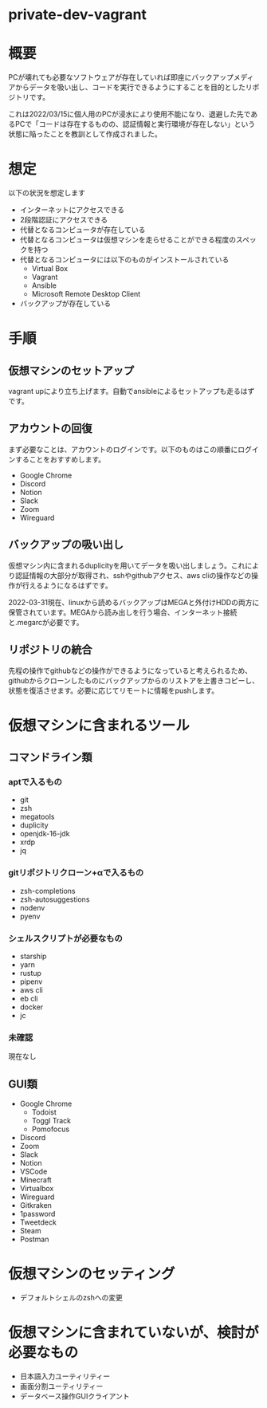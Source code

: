 # private-dev-vagrant

# 概要

PCが壊れても必要なソフトウェアが存在していれば即座にバックアップメディアからデータを吸い出し、コードを実行できるようにすることを目的としたリポジトリです。

これは2022/03/15に個人用のPCが浸水により使用不能になり、退避した先であるPCで「コードは存在するものの、認証情報と実行環境が存在しない」という状態に陥ったことを教訓として作成されました。

# 想定

以下の状況を想定します

- インターネットにアクセスできる
- 2段階認証にアクセスできる
- 代替となるコンピュータが存在している
- 代替となるコンピュータは仮想マシンを走らせることができる程度のスペックを持つ
- 代替となるコンピュータには以下のものがインストールされている
  - Virtual Box
  - Vagrant
  - Ansible
  - Microsoft Remote Desktop Client
- バックアップが存在している

# 手順

## 仮想マシンのセットアップ

vagrant upにより立ち上げます。自動でansibleによるセットアップも走るはずです。

## アカウントの回復

まず必要なことは、アカウントのログインです。以下のものはこの順番にログインすることをおすすめします。

- Google Chrome
- Discord
- Notion
- Slack
- Zoom
- Wireguard

## バックアップの吸い出し

仮想マシン内に含まれるduplicityを用いてデータを吸い出しましょう。これにより認証情報の大部分が取得され、sshやgithubアクセス、aws cliの操作などの操作が行えるようになるはずです。

2022-03-31現在、linuxから読めるバックアップはMEGAと外付けHDDの両方に保管されています。MEGAから読み出しを行う場合、インターネット接続と.megarcが必要です。

## リポジトリの統合

先程の操作でgithubなどの操作ができるようになっていると考えられるため、githubからクローンしたものにバックアップからのリストアを上書きコピーし、状態を復活させます。必要に応じてリモートに情報をpushします。

# 仮想マシンに含まれるツール

## コマンドライン類

### aptで入るもの

- git
- zsh
- megatools
- duplicity
- openjdk-16-jdk
- xrdp
- jq

### gitリポジトリクローン+αで入るもの

- zsh-completions
- zsh-autosuggestions
- nodenv
- pyenv

### シェルスクリプトが必要なもの

- starship
- yarn
- rustup
- pipenv
- aws cli
- eb cli
- docker
- jc

### 未確認

現在なし

## GUI類

- Google Chrome
  - Todoist
  - Toggl Track
  - Pomofocus
- Discord
- Zoom
- Slack
- Notion
- VSCode
- Minecraft
- Virtualbox
- Wireguard
- Gitkraken
- 1password
- Tweetdeck
- Steam
- Postman

# 仮想マシンのセッティング

- デフォルトシェルのzshへの変更

# 仮想マシンに含まれていないが、検討が必要なもの

- 日本語入力ユーティリティー
- 画面分割ユーティリティー
- データベース操作GUIクライアント
